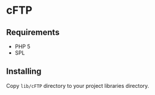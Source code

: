 ﻿# cFTP

## Requirements

- PHP 5
- SPL

## Installing

 Copy `lib/cFTP` directory to your project libraries directory.